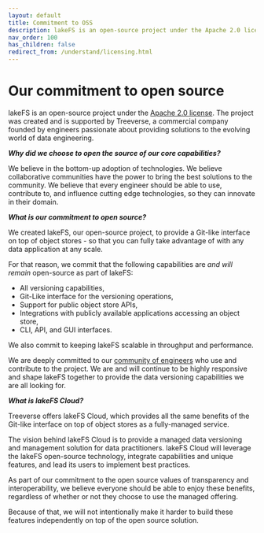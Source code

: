 ```yaml
---
layout: default
title: Commitment to OSS
description: lakeFS is an open-source project under the Apache 2.0 license, committed to fostering the open-source space. 
nav_order: 100
has_children: false
redirect_from: /understand/licensing.html
---
```


# Our commitment to open source

lakeFS is an open-source project under the [Apache 2.0 license](https://www.apache.org/licenses/LICENSE-2.0).
The project was created and is supported by Treeverse, a commercial company founded by engineers passionate about providing solutions to the evolving world of data engineering.

***Why did we choose to open the source of our core capabilities?***

We believe in the bottom-up adoption of technologies.
We believe collaborative communities have the power to bring the best solutions to the community.
We believe that every engineer should be able to use, contribute to, and influence cutting edge technologies, so they can innovate in their domain.

***What is our commitment to open source?***

We created lakeFS, our open-source project, to provide a Git-like interface on top of object stores - so that you can fully take advantage of with any data application at any scale.

For that reason, we commit that the following capabilities are *and will remain* open-source as part of lakeFS:

  - All versioning capabilities,
  - Git-Like interface for the versioning operations,
  - Support for public object store APIs,
  - Integrations with publicly available applications accessing an object store,
  - CLI, API, and GUI interfaces.
  
We also commit to keeping lakeFS scalable in throughput and performance.

We are deeply committed to our [community of engineers](https://lakefs.io/community) who use and contribute to the project. We are and will continue to be highly responsive and shape lakeFS together to provide the data versioning capabilities we are all looking for.

***What is lakeFS Cloud?***

Treeverse offers lakeFS Cloud, which provides all the same benefits of the Git-like interface on top of object stores as a fully-managed service.

The vision behind lakeFS Cloud is to provide a managed data versioning and management solution for data practitioners. lakeFS Cloud will leverage the lakeFS open-source technology, integrate capabilities and unique features, and lead its users to implement best practices.

As part of our commitment to the open source values of transparency and interoperability, we believe everyone should be able to enjoy these benefits, regardless of whether or not they choose to use the managed offering. 

Because of that, we will not intentionally make it harder to build these features independently on top of the open source solution.
